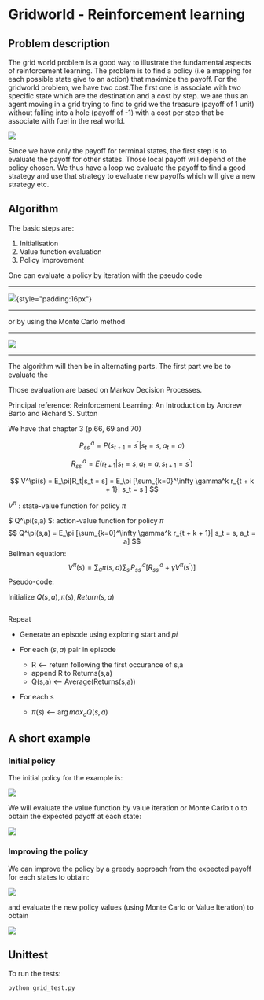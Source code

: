 # Gridworld - Reinforcement learning



## Problem description

The grid world problem is a good way to illustrate the fundamental aspects of reinforcement learning. The problem is to find a policy (i.e a mapping for each possible state give to an action) that maximize the payoff.  For the gridworld problem, we have two cost.The first one is associate with two specific state which are the destination and a cost by step. we are thus an agent moving in a grid trying to find to grid we the treasure (payoff of 1 unit) without falling into a hole (payoff of -1) with a cost per step that be associate with fuel in the real world.

![](./figures/payoffs.png)

Since we have only the payoff for terminal states, the first step is to evaluate the payoff for other states. Those local payoff will depend of the policy chosen. We thus have a loop we evaluate the payoff to find a good strategy and use that strategy to evaluate new payoffs which will give a new strategy etc.



## Algorithm

The basic steps are:

1. Initialisation 
2. Value function evaluation
3. Policy Improvement



One can evaluate a policy by iteration with the pseudo code

-------------------

![](./figures/pseudo_code_value_evaluation_Iteration.png){style="padding:16px"}

-----------------------

or by using the Monte Carlo method

---------------------------

![](./figures/pseudo_code_value_function_MC.png)

-----------------------



The algorithm will then be in alternating parts. The first part we be to evaluate the 

Those evaluation are based on Markov Decision Processes. 

Principal reference: Reinforcement Learning: An Introduction by Andrew Barto and Richard S. Sutton

We have that chapter 3 (p.66, 69 and 70)


$$
P_{ss^\prime}^a = P(s_{t+1} = s^{\prime}|s_{t} = s, a_t = a)
$$

$$
R_{ss^\prime}^a = E(r_{t+1}|s_{t} = s, a_t = a, s_{t+1} = s^\prime)
$$

$$
V^\pi(s) = E_\pi[R_t|s_t = s] = E_\pi [\sum_{k=0}^\infty \gamma^k r_{t + k + 1}| s_t = s ]
$$

$V^\pi$ : state-value function for policy $\pi$ 

$ Q^\pi(s,a) $: action-value function for policy $\pi$
$$
Q^\pi(s,a) = E_\pi [\sum_{k=0}^\infty \gamma^k r_{t + k + 1}| s_t = s, a_t = a]
$$
Bellman equation:
$$
V^\pi(s) = \sum_{a}\pi(s,a)\sum_{s^\prime}P_{ss^\prime}^a[R_{ss^\prime}^a + \gamma V^\pi(s^\prime)]
$$
Pseudo-code:

Initialize $Q(s,a), \pi(s), Return(s,a)​$

```

```

Repeat

 * Generate an episode using exploring start and $pi$

 * For each $(s,a)$ pair  in episode

    * R <-- return following the first occurance of s,a
    * append R to Returns(s,a)
    * Q(s,a) <-- Average(Returns(s,a))

* For each s

  * $\pi(s)$ <-- $\arg max_a Q(s,a)​$

    


## A short example



### Initial policy

The initial policy for the example is:

![](./figures/initial_policy.png)



We will evaluate the value function by value iteration or Monte Carlo t o to obtain the expected payoff at each state:

![](./figures/intial_policy_values.png)

### Improving the policy

We can improve the policy by a greedy approach from the expected payoff for each states to obtain:



![](./figures/second_policy.png)



and evaluate the new policy values (using Monte Carlo or Value Iteration)  to obtain



![](./figures/second_policy_values_MonteCarlo.png)



## Unittest

To run the tests:

```bash
python grid_test.py
```







